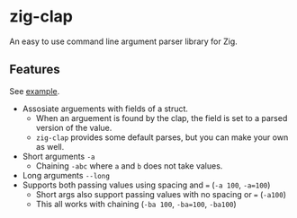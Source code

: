 # zig-clap

An easy to use command line argument parser library for Zig.

## Features

See [example](example.zig).

* Assosiate arguements with fields of a struct.
  * When an arguement is found by the clap, the field is set to a parsed version of the value.
  * `zig-clap` provides some default parses, but you can make your own as well.
* Short arguments `-a`
  * Chaining `-abc` where `a` and `b` does not take values.
* Long arguments `--long`
* Supports both passing values using spacing and `=` (`-a 100`, `-a=100`)
  * Short args also support passing values with no spacing or `=` (`-a100`)
  * This all works with chaining (`-ba 100`, `-ba=100`, `-ba100`)
